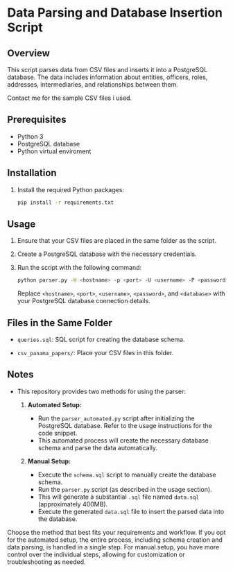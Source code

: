 # Data Parsing and Database Insertion Script

## Overview

This script parses data from CSV files and inserts it into a PostgreSQL database. The data includes information about entities, officers, roles, addresses, intermediaries, and relationships between them.

Contact me for the sample CSV files i used.

## Prerequisites

- Python 3
- PostgreSQL database
- Python virtual enviroment

## Installation

1. Install the required Python packages:

   ```bash
   pip install -r requirements.txt
   ```

## Usage

1. Ensure that your CSV files are placed in the same folder as the script.

2. Create a PostgreSQL database with the necessary credentials.

3. Run the script with the following command:

   ```bash
   python parser.py -H <hostname> -p <port> -U <username> -P <password> -d <database>
   ```

   Replace `<hostname>`, `<port>`, `<username>`, `<password>`, and `<database>` with your PostgreSQL database connection details.

## Files in the Same Folder

- `queries.sql`: SQL script for creating the database schema.

- `csv_panama_papers/`: Place your CSV files in this folder.

## Notes

- This repository provides two methods for using the parser:

  1. **Automated Setup:**

     - Run the `parser_automated.py` script after initializing the PostgreSQL database. Refer to the usage instructions for the code snippet.
     - This automated process will create the necessary database schema and parse the data automatically.

  2. **Manual Setup:**
     - Execute the `schema.sql` script to manually create the database schema.
     - Run the `parser.py` script (as described in the usage section).
     - This will generate a substantial `.sql` file named `data.sql` (approximately 400MB).
     - Execute the generated `data.sql` file to insert the parsed data into the database.

Choose the method that best fits your requirements and workflow. If you opt for the automated setup, the entire process, including schema creation and data parsing, is handled in a single step. For manual setup, you have more control over the individual steps, allowing for customization or troubleshooting as needed.
